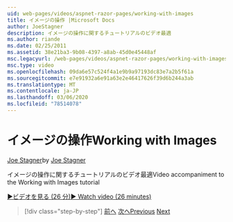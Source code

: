 ```yaml
---
uid: web-pages/videos/aspnet-razor-pages/working-with-images
title: イメージの操作 |Microsoft Docs
author: JoeStagner
description: イメージの操作に関するチュートリアルのビデオ最適
ms.author: riande
ms.date: 02/25/2011
ms.assetid: 38e21ba3-9b08-4397-a8ab-45d0e45448af
msc.legacyurl: /web-pages/videos/aspnet-razor-pages/working-with-images
msc.type: video
ms.openlocfilehash: 09da6e57c524f4a1e9b9a97193dc83e7a2b5f61a
ms.sourcegitcommit: e7e91932a6e91a63e2e46417626f39d6b244a3ab
ms.translationtype: MT
ms.contentlocale: ja-JP
ms.lasthandoff: 03/06/2020
ms.locfileid: "78514078"
---
```

# <a name="working-with-images"></a><span data-ttu-id="587c6-103">イメージの操作</span><span class="sxs-lookup"><span data-stu-id="587c6-103">Working with Images</span></span>

<span data-ttu-id="587c6-104">[Joe Stagner](https://github.com/JoeStagner)</span><span class="sxs-lookup"><span data-stu-id="587c6-104">by [Joe Stagner](https://github.com/JoeStagner)</span></span>

<span data-ttu-id="587c6-105">イメージの操作に関するチュートリアルのビデオ最適</span><span class="sxs-lookup"><span data-stu-id="587c6-105">Video accompaniment to the Working with Images tutorial</span></span>

[<span data-ttu-id="587c6-106">&#9654;ビデオを見る (26 分)</span><span class="sxs-lookup"><span data-stu-id="587c6-106">&#9654; Watch video (26 minutes)</span></span>](https://channel9.msdn.com/Blogs/ASP-NET-Site-Videos/working-with-images)

> [!div class="step-by-step"]
> <span data-ttu-id="587c6-107">[前へ](working-with-files.md)
> [次へ](working-with-video.md)</span><span class="sxs-lookup"><span data-stu-id="587c6-107">[Previous](working-with-files.md)
[Next](working-with-video.md)</span></span>
